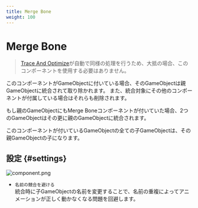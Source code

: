 ```yaml
---
title: Merge Bone
weight: 100
---
```


# Merge Bone

<blockquote class="book-hint info">

[Trace And Optimize](../trace-and-optimize)が自動で同様の処理を行うため、大抵の場合、このコンポーネントを使用する必要はありません。

</blockquote>

このコンポーネントがGameObjectに付いている場合、そのGameObjectは親GameObjectに統合されて取り除かれます。
また、統合対象にその他のコンポーネントが付属している場合はそれらも削除されます。

もし親のGameObjectにもMerge Boneコンポーネントが付いていた場合、2つのGameObjectはその更に親のGameObjectに統合されます。

このコンポーネントが付いているGameObjectの全ての子GameObjectは、その親GameObjectの子になります。

## 設定 {#settings}

![component.png](component.png)

- `名前の競合を避ける`\
  統合時に子GameObjectの名前を変更することで、名前の重複によってアニメーションが正しく動かなくなる問題を回避します。
